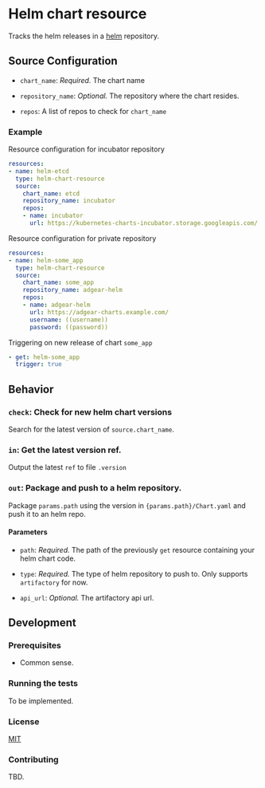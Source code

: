# Helm chart resource

Tracks the helm releases in a [helm](https://helm.sh/) repository.

## Source Configuration

* `chart_name`: *Required.* The chart name

* `repository_name`: *Optional.* The repository where the chart resides.

* `repos`: A list of repos to check for `chart_name`

### Example

Resource configuration for incubator repository

``` yaml
resources:
- name: helm-etcd
  type: helm-chart-resource
  source:
    chart_name: etcd
    repository_name: incubator
    repos:
    - name: incubator
      url: https://kubernetes-charts-incubator.storage.googleapis.com/
```

Resource configuration for private repository

``` yaml
resources:
- name: helm-some_app
  type: helm-chart-resource
  source:
    chart_name: some_app
    repository_name: adgear-helm
    repos:
    - name: adgear-helm
      url: https://adgear-charts.example.com/
      username: ((username))
      password: ((password))
```

Triggering on new release of chart `some_app`

``` yaml
- get: helm-some_app
  trigger: true
```

## Behavior

### `check`: Check for new helm chart versions

Search for the latest version of `source.chart_name`.

### `in`: Get the latest version ref.

Output the latest `ref` to file `.version`

### `out`: Package and push to a helm repository.

Package `params.path` using the version in `{params.path}/Chart.yaml` and push it to an helm repo.

#### Parameters

* `path`: *Required.* The path of the previously `get` resource containing your helm chart code.

* `type`: *Required.* The type of helm repository to push to.
Only supports `artifactory` for now.

* `api_url`: *Optional.* The artifactory api url.

## Development

### Prerequisites

* Common sense.

### Running the tests

To be implemented.

### License

[MIT](LICENSE)

### Contributing

TBD.